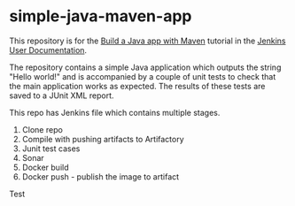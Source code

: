 # simple-java-maven-app

This repository is for the
[Build a Java app with Maven](https://github.com/anujnarayan23/simple-java-maven-app-master)
tutorial in the [Jenkins User Documentation](https://jenkins.io/doc/).

The repository contains a simple Java application which outputs the string
"Hello world!" and is accompanied by a couple of unit tests to check that the
main application works as expected. The results of these tests are saved to a
JUnit XML report.

This repo has Jenkins file which contains multiple stages.
1. Clone repo
2. Compile with pushing artifacts to Artifactory
3. Junit test cases
4. Sonar
5. Docker build
6. Docker push - publish the image to artifact

Test
